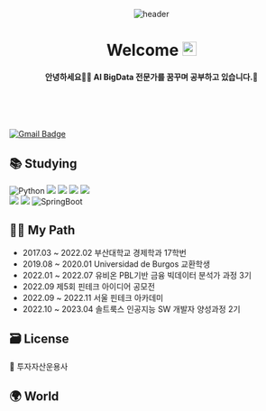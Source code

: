  <div align=center>
 
 ![header](https://capsule-render.vercel.app/api?type=transparent&fontColor=1F18B1&height=100&section=header&text=SunYoung's%20GitHub&fontSize=40&animation=twinkling&fontAlignY=40&fontAlign=50&desc=since2022&descSize=15&descAlignY=65&descAlign=67)

# Welcome <img src="https://media.giphy.com/media/hvRJCLFzcasrR4ia7z/giphy.gif" width="25px">
#### 안녕하세요🙋🏻 AI BigData 전문가를 꿈꾸며 공부하고 있습니다.🧐
 
  </div> <br><br><br>

[![Gmail Badge](https://img.shields.io/badge/-rumbini98@gmail.com-c14438?style=flat-square&logo=Gmail&logoColor=white&link=mailto:rumbini98@gmail.com)](mailto:rumbini98@gmail.com)

## 📚 Studying

<img alt="Python" src="https://img.shields.io/badge/python%20-%2314354C.svg?&style=for-the-badge&logo=python&logoColor=white"/> <img src="https://img.shields.io/badge/mysql-4479A1?style=for-the-badge&logo=mysql&logoColor=white"> <img src="https://img.shields.io/badge/flask-000000?style=for-the-badge&logo=flask&logoColor=white"> <img src="https://img.shields.io/badge/mongoDB-47A248?style=for-the-badge&logo=MongoDB&logoColor=white"> <img src="https://img.shields.io/badge/html5-E34F26?style=for-the-badge&logo=html5&logoColor=white">  
<img src="https://img.shields.io/badge/github-181717?style=for-the-badge&logo=github&logoColor=white"> <img src="https://img.shields.io/badge/java-007396?style=for-the-badge&logo=java&logoColor=white"> <img alt="SpringBoot" src="https://img.shields.io/badge/SpringBoot-6DB33F?style=for-the-badge&logo=SpringBoot&logoColor=white"/>

## 🐱‍🏍 My Path
- 2017.03 ~ 2022.02 부산대학교 경제학과 17학번
- 2019.08 ~ 2020.01 Universidad de Burgos 교환학생
- 2022.01 ~ 2022.07 유비온 PBL기반 금융 빅데이터 분석가 과정 3기  
- 2022.09   제5회 핀테크 아이디어 공모전 
- 2022.09 ~ 2022.11 서울 핀테크 아카데미  
- 2022.10 ~ 2023.04 솔트룩스 인공지능 SW 개발자 양성과정 2기

## 🗃️ License
💸 투자자산운용사

## 🌍 World

 
 



